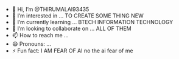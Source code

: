 - 👋 Hi, I’m @THIRUMALAI93435
- 👀 I’m interested in ... TO CREATE SOME THING NEW 
- 🌱 I’m currently learning ... BTECH INFORMATION TECHNOLOGY
- 💞️ I’m looking to collaborate on ... ALL OF THEM
- 📫 How to reach me ... 
- 😄 Pronouns: ...
- ⚡ Fun fact: I AM FEAR OF AI no the ai fear of me

<!---
THIRUMALAI93435/THIRUMALAI93435 is a ✨ special ✨ repository because its `README.md` (this file) appears on your GitHub profile.
You can click the Preview link to take a look at your changes.
--->
